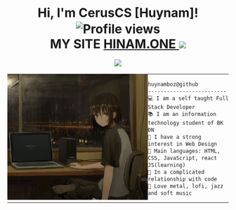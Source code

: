 <h1 align="center">
Hi, I'm CerusCS [Huynam]! <img src="https://gpvc.arturio.dev/huynamboz" alt="Profile views" align='center'/> <a href="https://github.com/I-am-vishalmaurya/I-am-vishalmaurya/"> </a> 
<br/>
  MY SITE <a href="https://hinam.one">HINAM.ONE </a> 
  <img src="https://media.giphy.com/media/hvRJCLFzcasrR4ia7z/giphy.gif" width="30"></h1>
 <!--<img src="https://komarev.com/ghpvc/?username=I-am-vishalmaurya&label=Profile%20Views&color=0e75b6&style=flat" align='center' alt="vishalmaurya" />-->


<!-- Typing SVG by DenverCoder1 - https://github.com/DenverCoder1/readme-typing-svg -->
<p align="center">
  <a href="https://github.com/DenverCoder1/readme-typing-svg"><img src="https://readme-typing-svg.herokuapp.com?lines=Computer+Science+Student;Full+Stack+OverFlow+Developer;Freelancer;DS%20|%20AI%20|%20Enthusiastic;Always%20learning%20new%20things&center=true&width=380&height=45"></a>
</p>

<img align="left" src="https://github.com/I-am-vishalmaurya/I-am-vishalmaurya/blob/main/cropped_image.png" alt="Unfortunately I didn't find the author of the pic, feel to open a pull request if found" width="320" />
<hr>

```
huynamboz@github
-------------------------
💻 I am a self taught Full Stack Developer 
📚 I am an information technology student of BK ĐN
📝 I have a strong interest in Web Design
🌟 Main languages: HTML, CSS, JavaScript, react JS(learning)
💖 In a complicated relationship with code
🎵 Love metal, lofi, jazz and soft music
```
<hr>
